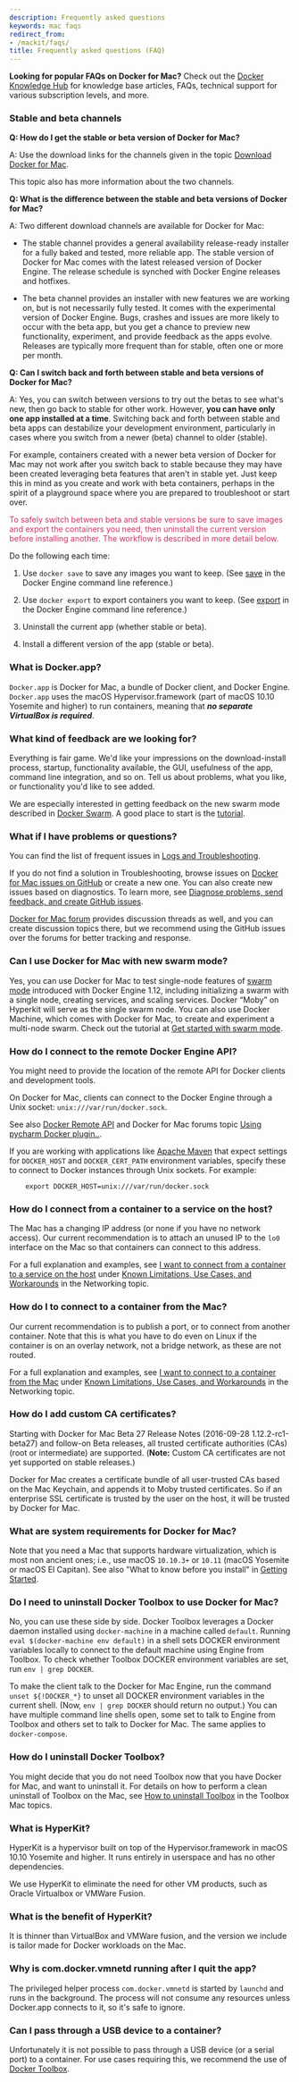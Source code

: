 ```yaml
---
description: Frequently asked questions
keywords: mac faqs
redirect_from:
- /mackit/faqs/
title: Frequently asked questions (FAQ)
---
```


**Looking for popular FAQs on Docker for Mac?** Check out the [Docker Knowledge Hub](http://success.docker.com/) for knowledge base articles, FAQs, technical support for various subscription levels, and more.

### Stable and beta channels

**Q: How do I get the stable or beta version of Docker for Mac?**

A: Use the download links for the channels given in the topic [Download Docker
for Mac](index.md#download-docker-for-mac).

This topic also has more information about the two channels.

**Q: What is the difference between the stable and beta versions of Docker for Mac?**

A: Two different download channels are available for Docker for Mac:

* The stable channel provides a general availability release-ready installer for a fully baked and tested, more reliable app. The stable version of Docker for Mac comes with the latest released version of Docker Engine. The release schedule is synched with Docker Engine releases and hotfixes.

* The beta channel provides an installer with new features we are working on, but is not necessarily fully tested. It comes with the experimental version of Docker Engine. Bugs, crashes and issues are more likely to occur with the beta app, but you get a chance to preview new functionality, experiment, and provide feedback as the apps evolve. Releases are typically more frequent than for stable, often one or more per month.

**Q: Can I switch back and forth between stable and beta versions of Docker for Mac?**

A: Yes, you can switch between versions to try out the betas to see what's new,
then go back to stable for other work. However, **you can have only one app
installed at a time**. Switching back and forth between stable and beta apps can
destabilize your development environment, particularly in cases where you switch
from a newer (beta) channel to older (stable).

For example, containers created with a newer beta version of Docker for Mac may
not work after you switch back to stable because they may have been created
leveraging beta features that aren't in stable yet. Just keep this in mind as
you create and work with beta containers, perhaps in the spirit of a playground
space where you are prepared to troubleshoot or start over.

<font color="#CC3366">To safely switch between beta and stable versions be sure to save images and export the containers you need, then uninstall the current version before installing another. The workflow is described in more detail below.</font><br>

Do the following each time:

1. Use `docker save` to save any images you want to keep. (See [save](/engine/reference/commandline/save.md) in the Docker Engine command line reference.)

2. Use `docker export` to export containers you want to keep. (See [export](/engine/reference/commandline/export.md) in the Docker Engine command line reference.)

3. Uninstall the current app (whether stable or beta).

4. Install a different version of the app (stable or beta).

### What is Docker.app?

`Docker.app` is Docker for Mac, a bundle of Docker client, and Docker
Engine. `Docker.app` uses the macOS
Hypervisor.framework (part of macOS 10.10 Yosemite and higher)
to run containers, meaning that _**no separate VirtualBox is required**_.

### What kind of feedback are we looking for?

Everything is fair game. We'd like your impressions on the download-install process, startup, functionality available, the GUI, usefulness of the app,
command line integration, and so on. Tell us about problems, what you like, or functionality you'd like to see added.

We are especially interested in getting feedback on the new swarm mode described in [Docker Swarm](/engine/swarm/index.md). A good place to start is the [tutorial](/engine/swarm/swarm-tutorial/index.md).

### What if I have problems or questions?

You can find the list of frequent issues in
[Logs and Troubleshooting](troubleshoot.md).

If you do not find a solution in Troubleshooting, browse issues on [Docker for Mac issues on GitHub](https://github.com/docker/for-mac/issues) or create a new one. You can also create new issues based on diagnostics. To learn more, see [Diagnose problems, send feedback, and create GitHub issues](troubleshoot.md#diagnose-problems-send-feedback-and-create-github-issues).

[Docker for Mac forum](https://forums.docker.com/c/docker-for-mac) provides discussion threads as well, and you can create discussion topics there, but we recommend using the GitHub issues over the forums for better tracking and response.

### Can I use Docker for Mac with new swarm mode?

Yes, you can use Docker for Mac to test single-node features of [swarm mode](/engine/swarm/index.md) introduced with Docker Engine 1.12, including
initializing a swarm with a single node, creating services, and scaling
services. Docker “Moby” on Hyperkit will serve as the single swarm node. You can
also use Docker Machine, which comes with Docker for Mac, to create and
experiment a multi-node swarm. Check out the tutorial at [Get started with swarm mode](/engine/swarm/swarm-tutorial/index.md).

### How do I connect to the remote Docker Engine API?

You might need to provide the location of the remote API for Docker clients and development tools.

On Docker for Mac, clients can connect to the Docker Engine through a Unix socket: `unix:///var/run/docker.sock`.

See also [Docker Remote API](/engine/reference/api/docker_remote_api.md) and Docker for Mac forums topic [Using pycharm Docker plugin..](https://forums.docker.com/t/using-pycharm-docker-plugin-with-docker-beta/8617).

If you are working with applications like [Apache Maven](https://maven.apache.org/) that expect settings for `DOCKER_HOST` and `DOCKER_CERT_PATH` environment variables, specify these to connect to Docker instances through Unix sockets. For example:

        export DOCKER_HOST=unix:///var/run/docker.sock

### How do I connect from a container to a service on the host?

The Mac has a changing IP address (or none if you have no network access). Our current recommendation is to attach an unused IP to the `lo0` interface on the Mac so that containers can connect to this address.

For a full explanation and examples, see [I want to connect from a container to
a service on the
host](networking.md#i-want-to-connect-from-a-container-to-a-service-on-the-host)
under [Known Limitations, Use Cases, and
Workarounds](networking.md#known-limitations-use-cases-and-workarounds) in the
Networking topic.

### How do I to connect to a container from the Mac?

Our current recommendation is to publish a port, or to connect from another container. Note that this is what you have to do even on Linux if the container is on an overlay network, not a bridge network, as these are not routed.

For a full explanation and examples, see [I want to connect to a container from
the Mac](networking.md#i-want-to-connect-to-a-container-from-the-mac) under
[Known Limitations, Use Cases, and
Workarounds](networking.md#known-limitations-use-cases-and-workarounds) in the
Networking topic.

### How do I add custom CA certificates?

Starting with Docker for Mac Beta 27 Release Notes (2016-09-28 1.12.2-rc1-beta27) and follow-on Beta releases, all trusted certificate authorities (CAs) (root or intermediate) are supported. (**Note:** Custom CA certificates are not yet supported on stable releases.)

Docker for Mac creates a certificate bundle of all user-trusted CAs based on the Mac Keychain, and appends it to Moby trusted certificates. So if an enterprise SSL certificate is trusted by the user on the host, it will be trusted by Docker for Mac.

### What are system requirements for Docker for Mac?

Note that you need a Mac that supports hardware virtualization, which is most non ancient ones; i.e., use macOS `10.10.3+` or `10.11` (macOS Yosemite or macOS El Capitan). See also "What to know before you install" in [Getting Started](index.md).

### Do I need to uninstall Docker Toolbox to use Docker for Mac?

No, you can use these side by side. Docker Toolbox leverages a Docker daemon installed using `docker-machine` in a machine called `default`. Running `eval $(docker-machine env default)` in a shell sets DOCKER environment variables locally to connect to the default machine using Engine from Toolbox. To check whether Toolbox DOCKER environment variables are set, run `env | grep DOCKER`.

To make the client talk to the Docker for Mac Engine, run the command `unset ${!DOCKER_*}` to unset all DOCKER environment variables in the current shell. (Now, `env | grep DOCKER` should return no output.) You can have multiple command line shells open, some set to talk to Engine from Toolbox and others set to talk to Docker for Mac. The same applies to `docker-compose`.

### How do I uninstall Docker Toolbox?

You might decide that you do not need Toolbox now that you have Docker for Mac,
and want to uninstall it. For details on how to perform a clean uninstall of
Toolbox on the Mac, see [How to uninstall
Toolbox](/toolbox/toolbox_install_mac.md#how-to-uninstall-toolbox) in the
Toolbox Mac topics.

### What is HyperKit?

HyperKit is a hypervisor built on top of the Hypervisor.framework in macOS 10.10 Yosemite and higher. It runs entirely in userspace and has no other dependencies.

We use HyperKit to eliminate the need for other VM products, such as Oracle Virtualbox or VMWare Fusion.

### What is the benefit of HyperKit?

It is thinner than VirtualBox and VMWare fusion, and the version we include is tailor made for Docker workloads on the Mac.

### Why is com.docker.vmnetd running after I quit the app?

The privileged helper process `com.docker.vmnetd` is started by `launchd` and runs in the background. The process will not
consume any resources unless Docker.app connects to it, so it's safe to ignore.

### Can I pass through a USB device to a container?

 Unfortunately it is not possible to pass through a USB device (or a serial port) to a container. For use cases requiring this, we recommend the use of [Docker Toolbox](/toolbox/overview.md).